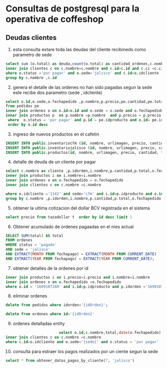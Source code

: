# Consultas de postgresql para la operativa de coffeshop

## Deudas clientes 

1. esta consulta extare toda las deudas  del  cliente recibinedo como parametro de sede  

```sql
select sum (o.total) as deuda,count(o.total) as cantidad_ordenes,c.nombre,c.id,c.ci from  ordenes o
inner join clientes c on c.nombre=c.nombre and c.id=c.id and c.ci =c.ci
where o.status ='por pagar' and o.sede='jalisco' and c.id=o.idcliente  
group by c.nombre ,c.id
```


2.  genera el detalle de las ordenes no han sido pagadas segun la sede este recibe dos parametro (sede , idcliente)
```sql 
select o.id,o.sede,o.fechapedido ,p.nombre,p.precio,pe.cantidad,pe.total
from pedidos pe 
inner join ordenes o on o.id=o.id and o.sede = o.sede and o.fechapedido =o.fechapedido 
inner join productos p  on p.nombre =p.nombre  and p.precio = p.precio
 where  o.status = 'por pagar' and p.id = pe.idproducto and o.id= pe.idorden and sede = 'jalisco' and o.idcliente =2007
 order by o.id desc 
```
3.  ingreso de nuevos productos en el cafetin 
```sql 
INSERT INTO public.inventariocfm (id, nombre, urlimagen, precio, cantidad, tipo, almacen) VALUES(66, 'promo 2x5 ROLLO DE JAMON' , 'https://images-gmi-pmc.edge-generalmills.com/3c42d4c4-17bb-4729-9c3e-983b569c3243.jpg', 5, 20, 'alimentos', NULL);
INSERT INTO public.inventariojalisco (id, nombre, urlimagen, precio, cantidad, tipo, almacen) VALUES(66, 'promo 2x5 ROLLO DE JAMON' , 'https://images-gmi-pmc.edge-generalmills.com/3c42d4c4-17bb-4729-9c3e-983b569c3243.jpg', 5, 20, 'alimentos', NULL);
INSERT INTO public.productos(id, nombre, urlimagen, precio, cantidad, tipo, almacen) VALUES(66, 'promo 2x5 ROLLO DE JAMON', 'https://images-gmi-pmc.edge-generalmills.com/3c42d4c4-17bb-4729-9c3e-983b569c3243.jpg', 5, 20, 'alimentos', NULL);
```
4. detalle de deuda de  un cliente por pagar
```sql 
select c.nombre as cliente ,p.idorden,i.nombre,p.cantidad,p.total,o.fechaPedido as deudaTotal from pedidos p
inner join productos i on i.nombre=i.nombre
inner join ordenes o on o.fechapedido = o.fechapedido
inner join clientes c on c.nombre =c.nombre

where o.idcliente ='1142' and sede='cfm' and i.id=p.idproducto and o.id = p.idorden and o.status='por pagar' and o.idcliente = c.id
group by c.nombre ,p.idorden,i.nombre,p.cantidad,p.total,o.fechapedido;
```
5. obtener la ultima cotizacion del dollar BCV registrada en el sistema 
```sql
select precio from tazadollar t  order by id desc limit 1 
```
6. Obtener acumulado de ordenes pagaadas en el mes actual 
```sql 
SELECT SUM(total) AS total 
FROM ordenes 
WHERE status = 'pagado' 
AND sede = 'jalisco'  
AND EXTRACT(MONTH FROM fechapago) = EXTRACT(MONTH FROM CURRENT_DATE)
AND EXTRACT(YEAR FROM fechapago) = EXTRACT(YEAR FROM CURRENT_DATE);
```

7. obtener detalles de la ordenes por id 
```sql select o.fechaPedido,i.nombre ,p.cantidad,i.precio,p.total from pedidos p 
inner join productos i on i.precio=i.precio and i.nombre=i.nombre
inner join ordenes o on o.fechapedido =o.fechapedido 
where o.id = '1699107240' and i.id=p.idproducto and p.idorden ='1699107240'
``` 
8. eliminar ordenes 
``` sql 
delete from pedidos where idorden='{idOrden}';

delete from ordenes where id='{idOrden}'
```
9. ordenes detalladas entity
```sql
                        select o.id,c.nombre,total,date(o.fechapedido) as fecha , to_char(o.fechapedido ,'hh12:MI:SS AM') as hora  , o.status from ordenes o
inner join clientes c on c.nombre =c.nombre
where c.id=o.idcliente and o.sede='{sede}' and o.status = 'por pagar'  order  by o.fechapedido desc 
```
10. consulta para estraer los pagos realizados por un ciente segun la sede 
```sql
select * from obtener_datos_pagos_by_cliente(7, 'jalisco') 
```